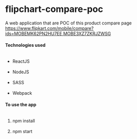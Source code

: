 # flipchart-compare-poc
A web application that are POC of this product compare page https://www.flipkart.com/mobile/compare?ids=MOBEMK62PN2HU7EE,MOBE3XZ7ZKRJZWSG

####  Technologies used
<ul>
  <li> ReactJS </li>
  <li> NodeJS </li>
  <li> SASS </li>
  <li> Webpack </li>
</ul>

#### To use the app
<ol>
  <li> npm install </li>
  <li> npm start </li>
</ol>
